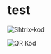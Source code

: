 # test
![Shtrix-kod](https://barcode.tec-it.com/barcode.ashx?data=07.11.2002&code=Code128&dpi=96)


![QR Kod](https://chart.googleapis.com/chart?chs=150x150&cht=qr&chl=https%3A%2F%2Fwww.example.com)

